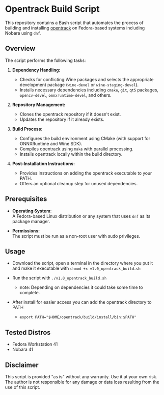 # Opentrack Build Script

This repository contains a Bash script that automates the process of building and installing [opentrack](https://github.com/opentrack/opentrack) on Fedora-based systems including Nobara using `dnf`.

## Overview

The script performs the following tasks:

1. **Dependency Handling:**  
   - Checks for conflicting Wine packages and selects the appropriate development package (`wine-devel` or `wine-staging-devel`).
   - Installs necessary dependencies including `cmake`, `git`, `qt5` packages, `opencv-devel`, `onnxruntime-devel`, and others.

2. **Repository Management:**  
   - Clones the opentrack repository if it doesn't exist.
   - Updates the repository if it already exists.

3. **Build Process:**  
   - Configures the build environment using CMake (with support for ONNXRuntime and Wine SDK).
   - Compiles opentrack using `make` with parallel processing.
   - Installs opentrack locally within the build directory.

4. **Post-Installation Instructions:**  
   - Provides instructions on adding the opentrack executable to your PATH.
   - Offers an optional cleanup step for unused dependencies.

## Prerequisites

- **Operating System:**  
  A Fedora-based Linux distribution or any system that uses `dnf` as its package manager.

- **Permissions:**  
  The script must be run as a non-root user with sudo privileges.

## Usage

- Download the script, open a terminal in the directory where you put it and make it executable with `chmod +x v1.0_opentrack_build.sh`

- Run the script with `./v1.0_opentrack_build.sh`
  - note: Depending on dependencies it could take some time to complete.
 
- After install for easier access you can add the opentrack directory to PATH
  - `export PATH="$HOME/opentrack/build/install/bin:$PATH"`

## Tested Distros
- Fedora Workstation 41
- Nobara 41

## Disclaimer

This script is provided "as is" without any warranty. Use it at your own risk. The author is not responsible for any damage or data loss resulting from the use of this script.
